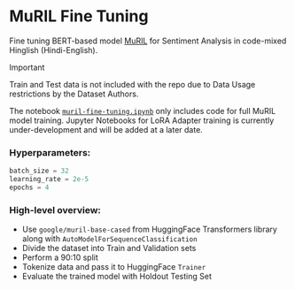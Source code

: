 # MuRIL Fine Tuning

Fine tuning BERT-based model [MuRIL](https://huggingface.co/google/muril-base-cased) for Sentiment Analysis in code-mixed Hinglish (Hindi-English).

> [!IMPORTANT]
> Train and Test data is not included with the repo due to Data Usage restrictions by the Dataset Authors.
>
> The notebook [`muril-fine-tuning.ipynb`](https://github.com/hate-detection/training/blob/master/muril-fine-tuning.ipynb) only includes code for full MuRIL model training. Jupyter Notebooks for LoRA Adapter training is currently under-development and will be added at a later date.

### Hyperparameters:
```python
batch_size = 32
learning_rate = 2e-5
epochs = 4
```

### High-level overview:
- Use `google/muril-base-cased` from HuggingFace Transformers library along with `AutoModelForSequenceClassification`
- Divide the dataset into Train and Validation sets
- Perform a 90:10 split
- Tokenize data and pass it to HuggingFace `Trainer`
- Evaluate the trained model with Holdout Testing Set
